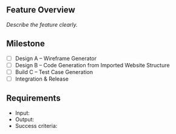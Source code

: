 
## Feature Overview
_Describe the feature clearly._

## Milestone
- [ ] Design A – Wireframe Generator
- [ ] Design B – Code Generation from Imported Website Structure
- [ ] Build C – Test Case Generation
- [ ] Integration & Release

## Requirements
- Input:
- Output:
- Success criteria:


